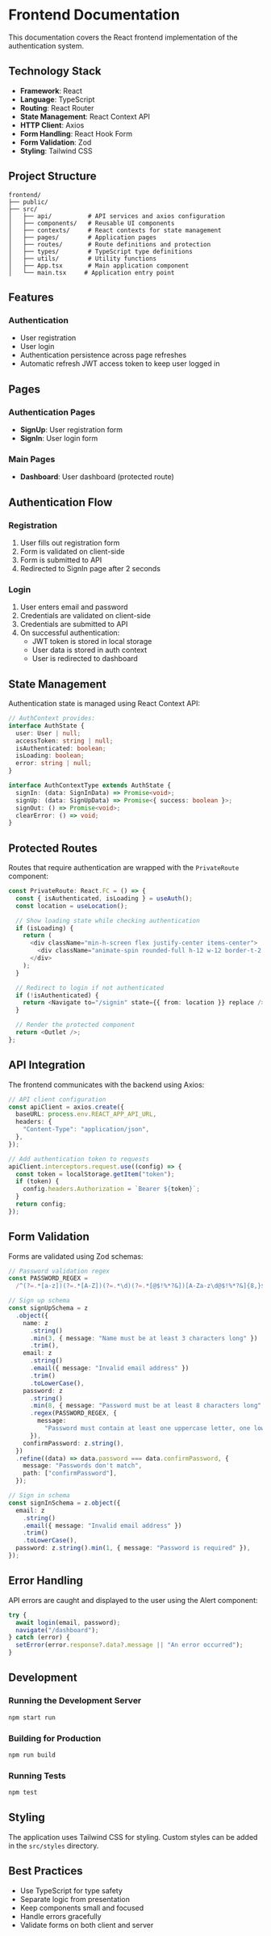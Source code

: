 # Frontend Documentation

This documentation covers the React frontend implementation of the authentication system.

## Technology Stack

- **Framework**: React
- **Language**: TypeScript
- **Routing**: React Router
- **State Management**: React Context API
- **HTTP Client**: Axios
- **Form Handling**: React Hook Form
- **Form Validation**: Zod
- **Styling**: Tailwind CSS

## Project Structure

```
frontend/
├── public/
├── src/
│   ├── api/          # API services and axios configuration
│   ├── components/   # Reusable UI components
│   ├── contexts/     # React contexts for state management
│   ├── pages/        # Application pages
│   ├── routes/       # Route definitions and protection
│   ├── types/        # TypeScript type definitions
│   ├── utils/        # Utility functions
│   ├── App.tsx       # Main application component
│   └── main.tsx     # Application entry point
```

## Features

### Authentication

- User registration
- User login
- Authentication persistence across page refreshes
- Automatic refresh JWT access token to keep user logged in

## Pages

### Authentication Pages

- **SignUp**: User registration form
- **SignIn**: User login form

### Main Pages

- **Dashboard**: User dashboard (protected route)

## Authentication Flow

### Registration

1. User fills out registration form
2. Form is validated on client-side
3. Form is submitted to API
4. Redirected to SignIn page after 2 seconds

### Login

1. User enters email and password
2. Credentials are validated on client-side
3. Credentials are submitted to API
4. On successful authentication:
   - JWT token is stored in local storage
   - User data is stored in auth context
   - User is redirected to dashboard

## State Management

Authentication state is managed using React Context API:

```typescript
// AuthContext provides:
interface AuthState {
  user: User | null;
  accessToken: string | null;
  isAuthenticated: boolean;
  isLoading: boolean;
  error: string | null;
}

interface AuthContextType extends AuthState {
  signIn: (data: SignInData) => Promise<void>;
  signUp: (data: SignUpData) => Promise<{ success: boolean }>;
  signOut: () => Promise<void>;
  clearError: () => void;
}
```

## Protected Routes

Routes that require authentication are wrapped with the `PrivateRoute` component:

```typescript
const PrivateRoute: React.FC = () => {
  const { isAuthenticated, isLoading } = useAuth();
  const location = useLocation();

  // Show loading state while checking authentication
  if (isLoading) {
    return (
      <div className="min-h-screen flex justify-center items-center">
        <div className="animate-spin rounded-full h-12 w-12 border-t-2 border-b-2 border-blue-500"></div>
      </div>
    );
  }

  // Redirect to login if not authenticated
  if (!isAuthenticated) {
    return <Navigate to="/signin" state={{ from: location }} replace />;
  }

  // Render the protected component
  return <Outlet />;
};
```

## API Integration

The frontend communicates with the backend using Axios:

```typescript
// API client configuration
const apiClient = axios.create({
  baseURL: process.env.REACT_APP_API_URL,
  headers: {
    "Content-Type": "application/json",
  },
});

// Add authentication token to requests
apiClient.interceptors.request.use((config) => {
  const token = localStorage.getItem("token");
  if (token) {
    config.headers.Authorization = `Bearer ${token}`;
  }
  return config;
});
```

## Form Validation

Forms are validated using Zod schemas:

```typescript
// Password validation regex
const PASSWORD_REGEX =
  /^(?=.*[a-z])(?=.*[A-Z])(?=.*\d)(?=.*[@$!%*?&])[A-Za-z\d@$!%*?&]{8,}$/;

// Sign up schema
const signUpSchema = z
  .object({
    name: z
      .string()
      .min(3, { message: "Name must be at least 3 characters long" })
      .trim(),
    email: z
      .string()
      .email({ message: "Invalid email address" })
      .trim()
      .toLowerCase(),
    password: z
      .string()
      .min(8, { message: "Password must be at least 8 characters long" })
      .regex(PASSWORD_REGEX, {
        message:
          "Password must contain at least one uppercase letter, one lowercase letter, one number, and one special character",
      }),
    confirmPassword: z.string(),
  })
  .refine((data) => data.password === data.confirmPassword, {
    message: "Passwords don't match",
    path: ["confirmPassword"],
  });

// Sign in schema
const signInSchema = z.object({
  email: z
    .string()
    .email({ message: "Invalid email address" })
    .trim()
    .toLowerCase(),
  password: z.string().min(1, { message: "Password is required" }),
});
```

## Error Handling

API errors are caught and displayed to the user using the Alert component:

```typescript
try {
  await login(email, password);
  navigate("/dashboard");
} catch (error) {
  setError(error.response?.data?.message || "An error occurred");
}
```

## Development

### Running the Development Server

```bash
npm start run
```

### Building for Production

```bash
npm run build
```

### Running Tests

```bash
npm test
```

## Styling

The application uses Tailwind CSS for styling. Custom styles can be added in the `src/styles` directory.

## Best Practices

- Use TypeScript for type safety
- Separate logic from presentation
- Keep components small and focused
- Handle errors gracefully
- Validate forms on both client and server
